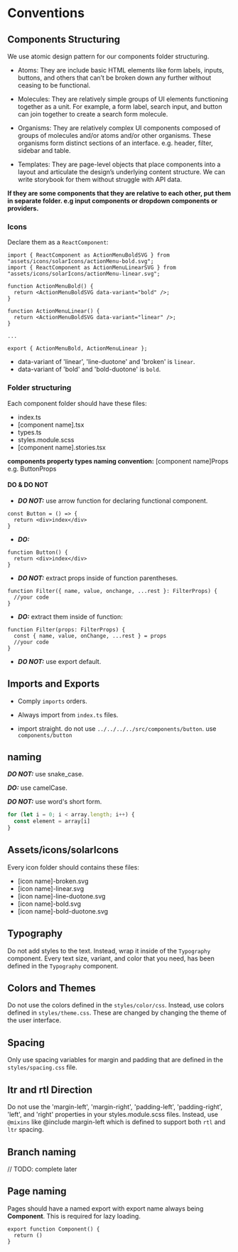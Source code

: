# Conventions

## Components Structuring

We use atomic design pattern for our components folder structuring.

- Atoms: They are include basic HTML elements like form labels, inputs, buttons, and others that can’t be broken down any further without ceasing to be functional.

- Molecules: They are relatively simple groups of UI elements functioning together as a unit. For example, a form label, search input, and button can join together to create a search form molecule.

- Organisms: They are relatively complex UI components composed of groups of molecules and/or atoms and/or other organisms. These organisms form distinct sections of an interface. e.g. header, filter, sidebar and table.

- Templates: They are page-level objects that place components into a layout and articulate the design’s underlying content structure. We can write storybook for them without struggle with API data.

**If they are some components that they are relative to each other, put them in separate folder. e.g input components or dropdown components or providers.**

### Icons

Declare them as a `ReactComponent`:

```tsx
import { ReactComponent as ActionMenuBoldSVG } from "assets/icons/solarIcons/actionMenu-bold.svg";
import { ReactComponent as ActionMenuLinearSVG } from "assets/icons/solarIcons/actionMenu-linear.svg";

function ActionMenuBold() {
  return <ActionMenuBoldSVG data-variant="bold" />;
}

function ActionMenuLinear() {
  return <ActionMenuBoldSVG data-variant="linear" />;
}

...

export { ActionMenuBold, ActionMenuLinear };
```

- data-variant of 'linear', 'line-duotone' and 'broken' is `linear`.
- data-variant of 'bold' and 'bold-duotone' is `bold`.

### Folder structuring

Each component folder should have these files:

- index.ts
- [component name].tsx
- types.ts
- styles.module.scss
- [component name].stories.tsx

**components property types naming convention:** [component name]Props e.g. ButtonProps

#### DO & DO NOT

- **_DO NOT:_** use arrow function for declaring functional component.

```tsx
const Button = () => {
  return <div>index</div>
}
```

- **_DO:_**

```tsx
function Button() {
  return <div>index</div>
}
```

- **_DO NOT:_**
  extract props inside of function parentheses.

```tsx
function Filter({ name, value, onchange, ...rest }: FilterProps) {
  //your code
}
```

- **_DO:_** extract them inside of function:

```tsx
function Filter(props: FilterProps) {
  const { name, value, onChange, ...rest } = props
  //your code
}
```

- **_DO NOT:_** use export default.

## Imports and Exports

- Comply `imports` orders.

- Always import from `index.ts` files.

- import straight. do not use `../../../../src/components/button`. use `components/button`

## naming

**_DO NOT:_** use snake_case.

**_DO:_** use camelCase.

**_DO NOT:_** use word's short form.

```ts
for (let i = 0; i < array.length; i++) {
  const element = array[i]
}
```

## Assets/icons/solarIcons

Every icon folder should contains these files:

- [icon name]-broken.svg
- [icon name]-linear.svg
- [icon name]-line-duotone.svg
- [icon name]-bold.svg
- [icon name]-bold-duotone.svg

## Typography

Do not add styles to the text. Instead, wrap it inside of the `Typography` component. Every text size, variant, and color that you need, has been defined in the `Typography` component.

## Colors and Themes

Do not use the colors defined in the `styles/color/css`. Instead, use colors defined in `styles/theme.css`. These are changed by changing the theme of the user interface.

## Spacing

Only use spacing variables for margin and padding that are defined in the `styles/spacing.css` file.

## ltr and rtl Direction

Do not use the 'margin-left', 'margin-right', 'padding-left', 'padding-right', 'left', and 'right' properties in your styles.module.scss files. Instead, use `@mixins` like @include margin-left which is defined to support both `rtl` and `ltr` spacing.

## Branch naming

// TODO: complete later

## Page naming

Pages should have a named export with export name always being **Component**. This is required for lazy loading.

```tsx
export function Component() {
  return ()
}
```
